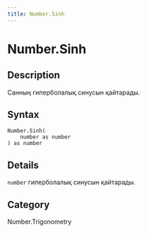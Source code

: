 ```yaml
---
title: Number.Sinh
---
```


# Number.Sinh


## Description

Санның гиперболалық синусын қайтарады.


## Syntax

```powerquery
Number.Sinh(
    number as number
) as number
```


## Details

<code>number</code> гиперболалық синусын қайтарады.



## Category
Number.Trigonometry
